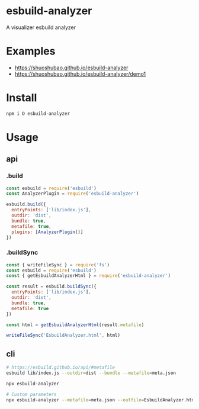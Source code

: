 # esbuild-analyzer

A visualizer esbuild analyzer

# Examples

- https://shuoshubao.github.io/esbuild-analyzer
- https://shuoshubao.github.io/esbuild-analyzer/demo1

# Install

```sh
npm i D esbuild-analyzer
```

# Usage

## api

### .build

```js
const esbuild = require('esbuild')
const AnalyzerPlugin = require('esbuild-analyzer')

esbuild.build({
  entryPoints: ['lib/index.js'],
  outdir: 'dist',
  bundle: true,
  metafile: true,
  plugins: [AnalyzerPlugin()]
})
```

### .buildSync

```js
const { writeFileSync } = require('fs')
const esbuild = require('esbuild')
const { getEsbuildAnalyzerHtml } = require('esbuild-analyzer')

const result = esbuild.buildSync({
  entryPoints: ['lib/index.js'],
  outdir: 'dist',
  bundle: true,
  metafile: true
})

const html = getEsbuildAnalyzerHtml(result.metafile)

writeFileSync('EsbuildAnalyzer.html', html)
```

## cli

```sh
# https://esbuild.github.io/api/#metafile
esbuild lib/index.js --outdir=dist --bundle --metafile=meta.json
```

```sh
npx esbuild-analyzer

# Custom parameters
npx esbuild-analyzer --metafile=meta.json --outfile=EsbuildAnalyzer.html
```
